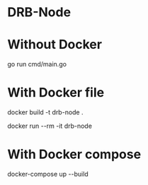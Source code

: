 # DRB-Node

# Without Docker
go run cmd/main.go

# With Docker file
docker build -t drb-node . 

docker run --rm -it drb-node

# With Docker compose
docker-compose up --build

